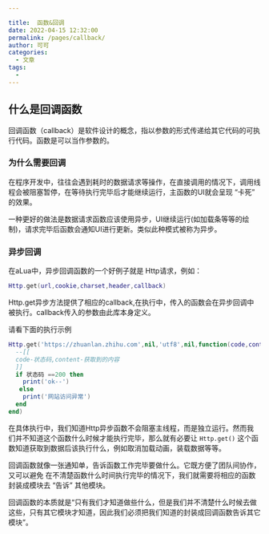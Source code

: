 ```yaml
---

title:  函数&回调
date: 2022-04-15 12:32:00
permalink: /pages/callback/
author: 可可
categories:
  - 文章
tags:
  - 
---
```


## 什么是回调函数

回调函数（callback）是软件设计的概念，指以参数的形式传递给其它代码的可执行代码。函数是可以当作参数的。

### 为什么需要回调

在程序开发中，往往会遇到耗时的数据请求等操作，在直接调用的情况下，调用线程会被阻塞暂停，在等待执行完毕后才能继续运行，主函数的UI就会呈现 “卡死” 的效果。


一种更好的做法是数据请求函数应该使用异步，UI继续运行(如加载条等等的绘制)，请求完毕后函数会通知UI进行更新。类似此种模式被称为异步。



### 异步回调
在aLua中，异步回调函数的一个好例子就是 Http请求，例如：

```lua
Http.get(url,cookie,charset,header,callback)
```

Http.get异步方法提供了相应的callback,在执行中，传入的函数会在异步回调中被执行。callback传入的参数由此库本身定义。

请看下面的执行示例

```LUA
Http.get('https://zhuanlan.zhihu.com',nil,'utf8',nil,function(code,content)
  --[[
  code-状态码,content-获取到的内容
  ]]
  if 状态码 ==200 then
    print('ok--')
   else
    print('网站访问异常')
  end
end)

```

在具体执行中，我们知道Http异步函数不会阻塞主线程，而是独立运行。然而我们并不知道这个函数什么时候才能执行完毕，那么就有必要让 ```Http.get()``` 这个函数知道获取到数据后该执行什么，例如取消加载动画，装载数据等等。

回调函数就像一张通知单，告诉函数工作完毕要做什么。它既方便了团队间协作，又可以避免
在不清楚函数什么时间执行完毕的情况下，我们就需要将相应的函数封装成模块去 “告诉” 其他模块。

回调函数的本质就是“只有我们才知道做些什么，但是我们并不清楚什么时候去做这些，只有其它模块才知道，因此我们必须把我们知道的封装成回调函数告诉其它模块”。




